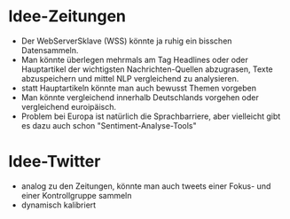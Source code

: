 # Idee-Zeitungen

- Der WebServerSklave (WSS) könnte ja ruhig ein bisschen Datensammeln. 
- Man könnte überlegen mehrmals am Tag Headlines oder oder Hauptartikel der wichtigsten Nachrichten-Quellen abzugrasen, Texte abzuspeichern und mittel NLP vergleichend zu analysieren. 
- statt Hauptartikeln könnte man auch bewusst Themen vorgeben 
- Man könnte vergleichend innerhalb Deutschlands vorgehen oder vergleichend euroipäisch.
- Problem bei Europa  ist natürlich die Sprachbarriere, aber vielleicht gibt es dazu auch schon "Sentiment-Analyse-Tools"  

# Idee-Twitter

- analog zu den Zeitungen, könnte man auch tweets einer Fokus- und einer Kontrollgruppe sammeln
- dynamisch kalibriert